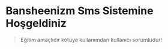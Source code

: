 # Bansheenizm Sms Sistemine Hoşgeldiniz

> Eğitim amaçlıdır kötüye kullanımdan kullanıcı sorumludur!

